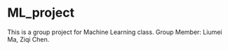 # ML_project
This is a group project for Machine Learning class.
Group Member: Liumei Ma, Ziqi Chen.
